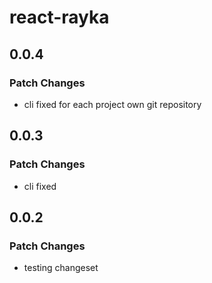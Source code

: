 # react-rayka

## 0.0.4

### Patch Changes

- cli fixed for each project own git repository

## 0.0.3

### Patch Changes

- cli fixed

## 0.0.2

### Patch Changes

- testing changeset
